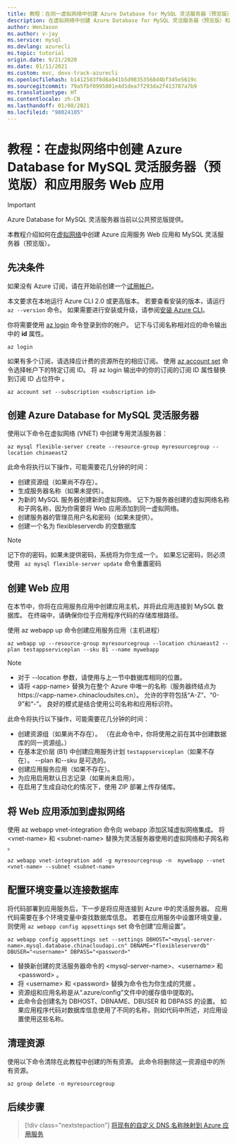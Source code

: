 ```yaml
---
title: 教程：在同一虚拟网络中创建 Azure Database for MySQL 灵活服务器（预览版）和 Azure 应用服务 Web 应用
description: 在虚拟网络中创建 Azure Database for MySQL 灵活服务器（预览版）和 Web 应用的快速入门指南
author: WenJason
ms.author: v-jay
ms.service: mysql
ms.devlang: azurecli
ms.topic: tutorial
origin.date: 9/21/2020
ms.date: 01/11/2021
ms.custom: mvc, devx-track-azurecli
ms.openlocfilehash: b1412583f8d6a941b5d98353568d4bf345e5619c
ms.sourcegitcommit: 79a5fbf0995801e4d1dea7f293da2f413787a7b9
ms.translationtype: HT
ms.contentlocale: zh-CN
ms.lasthandoff: 01/08/2021
ms.locfileid: "98024105"
---
```

# <a name="tutorial-create-an-azure-database-for-mysql---flexible-server-preview-with-app-services-web-app-in-virtual-network"></a>教程：在虚拟网络中创建 Azure Database for MySQL 灵活服务器（预览版）和应用服务 Web 应用

> [!IMPORTANT]
> Azure Database for MySQL 灵活服务器当前以公共预览版提供。

本教程介绍如何在[虚拟网络](../../virtual-network/virtual-networks-overview.md)中创建 Azure 应用服务 Web 应用和 MySQL 灵活服务器（预览版）。

## <a name="prerequisites"></a>先决条件

如果没有 Azure 订阅，请在开始前创建一个[试用帐户](https://www.microsoft.com/china/azure/index.html?fromtype=cn)。

本文要求在本地运行 Azure CLI 2.0 或更高版本。 若要查看安装的版本，请运行 `az --version` 命令。 如果需要进行安装或升级，请参阅[安装 Azure CLI](/cli/install-azure-cli)。

你将需要使用 [az login](/cli/reference-index#az-login) 命令登录到你的帐户。 记下与订阅名称相对应的命令输出中的 **id** 属性。

```azurecli
az login
```

如果有多个订阅，请选择应计费的资源所在的相应订阅。 使用 [az account set](/cli/account) 命令选择帐户下的特定订阅 ID。 将 az login 输出中的你的订阅的订阅 ID 属性替换到订阅 ID 占位符中 。

```azurecli
az account set --subscription <subscription id>
```

## <a name="create-an-azure-database-for-mysql-flexible-server"></a>创建 Azure Database for MySQL 灵活服务器

使用以下命令在虚拟网络 (VNET) 中创建专用灵活服务器：
```azurecli
az mysql flexible-server create --resource-group myresourcegroup --location chinaeast2
```
此命令将执行以下操作，可能需要花几分钟的时间：

- 创建资源组（如果尚不存在）。
- 生成服务器名称（如果未提供）。
- 为新的 MySQL 服务器创建新的虚拟网络。 记下为服务器创建的虚拟网络名称和子网名称，因为你需要将 Web 应用添加到同一虚拟网络。
- 创建服务器的管理员用户名和密码（如果未提供）。
- 创建一个名为 flexibleserverdb 的空数据库

> [!NOTE]
> 记下你的密码，如果未提供密码，系统将为你生成一个。 如果忘记密码，则必须使用 ``` az mysql flexible-server update``` 命令重置密码

## <a name="create-a-web-app"></a>创建 Web 应用

在本节中，你将在应用服务应用中创建应用主机，并将此应用连接到 MySQL 数据库。 在终端中，请确保你位于应用程序代码的存储库根路径。

使用 az webapp up 命令创建应用服务应用（主机进程）

```azurecli
az webapp up --resource-group myresourcegroup --location chinaeast2 --plan testappserviceplan --sku B1 --name mywebapp
```

> [!NOTE]
> - 对于 --location 参数，请使用与上一节中数据库相同的位置。
> - 请将 &lt;app-name> 替换为在整个 Azure 中唯一的名称（服务器终结点为 https://\<app-name>.chinacloudsites.cn）。 <app-name> 允许的字符包括“A-Z”、“0-9”和“-”。 良好的模式是结合使用公司名称和应用标识符。

此命令将执行以下操作，可能需要花几分钟的时间：

- 创建资源组（如果尚不存在）。 （在此命令中，你将使用之前在其中创建数据库的同一资源组。）
- 在基本定价层 (B1) 中创建应用服务计划 ```testappserviceplan```（如果不存在）。 --plan 和--sku 是可选的。
- 创建应用服务应用（如果不存在）。
- 为应用启用默认日志记录（如果尚未启用）。
- 在启用了生成自动化的情况下，使用 ZIP 部署上传存储库。

## <a name="add-the-web-app-to-the-virtual-network"></a>将 Web 应用添加到虚拟网络

使用 az webapp vnet-integration 命令向 webapp 添加区域虚拟网络集成。 将 &lt;vnet-name> 和 &lt;subnet-name> 替换为灵活服务器使用的虚拟网络和子网名称 。

```azurecli
az webapp vnet-integration add -g myresourcegroup -n  mywebapp --vnet <vnet-name> --subnet <subnet-name>
```

## <a name="configure-environment-variables-to-connect-the-database"></a>配置环境变量以连接数据库

将代码部署到应用服务后，下一步是将应用连接到 Azure 中的灵活服务器。 应用代码需要在多个环境变量中查找数据库信息。 若要在应用服务中设置环境变量，则使用 ```az webapp config appsettings``` set 命令创建“应用设置”。

```azurecli
az webapp config appsettings set --settings DBHOST="<mysql-server-name>.mysql.database.chinacloudapi.cn" DBNAME="flexibleserverdb" DBUSER="<username>" DBPASS="<password>"
```

- 替换新创建的灵活服务器命令的 &lt;mysql-server-name>、&lt;username> 和 &lt;password>  。
- 将 &lt;username> 和 &lt;password> 替换为命令也为你生成的凭据 。
- 资源组和应用名称是从“.azure/config”文件中的缓存值中提取的。
- 此命令会创建名为 DBHOST、DBNAME、DBUSER 和 DBPASS 的设置。 如果应用程序代码对数据库信息使用了不同的名称，则如代码中所述，对应用设置使用这些名称。

## <a name="clean-up-resources"></a>清理资源

使用以下命令清除在此教程中创建的所有资源。 此命令将删除这一资源组中的所有资源。

```azurecli
az group delete -n myresourcegroup
```

## <a name="next-steps"></a>后续步骤

> [!div class="nextstepaction"]
> [将现有的自定义 DNS 名称映射到 Azure 应用服务](../../app-service/app-service-web-tutorial-custom-domain.md)